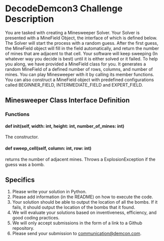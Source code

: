 # DecodeDemcon3 Challenge Description

You are tasked with creating a Minesweeper Solver. Your Solver is presented with a MineField Object, the interface of which is defined below. The Solver will start the process with a random guess. After the first guess, the MineField object will fill in the field automatically, and return the number of mines that are adjacent to that cell. Your software will keep sweeping (In whatever way you decide is best) until it is either solved or it failed. To help you along, we have provided a MineField class for you. It generates a random MineField of a defined number of rows, columns, and number of mines. You can play Minesweeper with it by calling its member functions. You can also construct a MineField object with predefined configurations called BEGINNER_FIELD, INTERMEDIATE_FIELD and EXPERT_FIELD.

## Minesweeper Class Interface Definition

### Functions
#### def __init__(self, width: int, height: int, number_of_mines: int)
The constructor.
#### def sweep_cell(self, column: int, row: int)
returns the number of adjacent mines. Throws a ExplosionException if the guess was a bomb.

## Specifics
1.	Please write your solution in Python. 
2.	Please add information (in the README) on how to execute the code.
3.	Your solution should be able to output the location of all the bombs. If it fails, it should output the location of the bombs that it found.
4.	We will evaluate your solutions based on inventiveness, efficiency, and good coding practices. 
5.	We will only accept submissions in the form of a link to a Github repository. 
6.	Please send your submission to [communication@demcon.com](mailto:communication@demcon.com).
